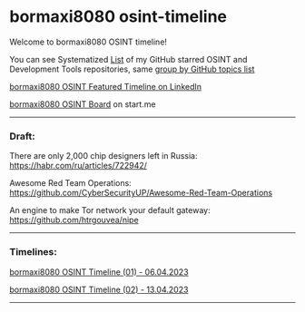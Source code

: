 # bormaxi8080 osint-timeline


Welcome to bormaxi8080 OSINT timeline!

You can see Systematized [List](https://github.com/bormaxi8080/github-starred-repos-builder/blob/main/starred_repos.md) of my GitHub starred OSINT and Development Tools repositories, same [group by GitHub topics list](https://github.com/bormaxi8080/starred)

[bormaxi8080 OSINT Featured Timeline on LinkedIn](https://www.linkedin.com/in/maxim-marshak/details/featured/)

[bormaxi8080 OSINT Board](https://start.me/p/X2G0DB/bormaxi8080-osint-board) on start.me

----

### Draft:

There are only 2,000 chip designers left in Russia: https://habr.com/ru/articles/722942/

Awesome Red Team Operations: https://github.com/CyberSecurityUP/Awesome-Red-Team-Operations

An engine to make Tor network your default gateway: https://github.com/htrgouvea/nipe

----

### Timelines:

[bormaxi8080 OSINT Timeline (01) - 06.04.2023](bormaxi8080-osint-timeline_06.04.2023.md)

[bormaxi8080 OSINT Timeline (02) - 13.04.2023](bormaxi8080-osint-timeline_13.04.2023)

----

